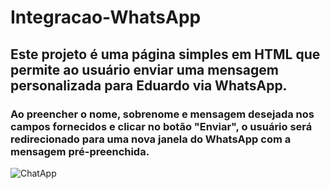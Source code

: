 # Integracao-WhatsApp
## Este projeto é uma página simples em HTML que permite ao usuário enviar uma mensagem personalizada para Eduardo via WhatsApp.
### Ao preencher o nome, sobrenome e mensagem desejada nos campos fornecidos e clicar no botão "Enviar", o usuário será redirecionado para uma nova janela do WhatsApp com a mensagem pré-preenchida.
![ChatApp](https://user-images.githubusercontent.com/99366584/229301851-d4608994-56fb-4959-8248-13f55160c73f.gif)
